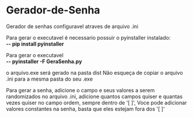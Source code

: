 # Gerador-de-Senha
Gerador de senhas configuravel atraves de arquivo .ini

Para gerar o executavel é necessario possuir o pyinstaller instalado:
</br>
<strong>-- pip install pyinstaller </strong>


Para gerar o executavel
</br>
<strong>-- pyinstaller -F GeraSenha.py </strong>


o arquivo.exe será gerado na pasta dist
Não esqueça de copiar o arquivo .ini para a mesma pasta do seu .exe

Para gerar a senha, adicione o campo e seus valores a serem randomizados no arquivo .ini, adicione quantos campos quiser e quantas vezes quiser no campo ordem, sempre dentro de '[ ]', Voce pode adicionar valores constantes na senha, basta que eles estejam fora dos '[ ]'
